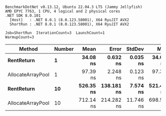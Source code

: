 ```

BenchmarkDotNet v0.13.12, Ubuntu 22.04.3 LTS (Jammy Jellyfish)
AMD EPYC 7763, 1 CPU, 4 logical and 2 physical cores
.NET SDK 8.0.101
  [Host]   : .NET 8.0.1 (8.0.123.58001), X64 RyuJIT AVX2
  ShortRun : .NET 8.0.1 (8.0.123.58001), X64 RyuJIT AVX2

Job=ShortRun  IterationCount=3  LaunchCount=1  
WarmupCount=3  

```
| Method            | Number | Mean      | Error      | StdDev    | Min       | Max       | Allocated |
|------------------ |------- |----------:|-----------:|----------:|----------:|----------:|----------:|
| **RentReturn**        | **1**      |  **34.08 ns** |   **0.632 ns** |  **0.035 ns** |  **34.05 ns** |  **34.12 ns** |         **-** |
| AllocateArrayPool | 1      |  97.39 ns |   2.248 ns |  0.123 ns |  97.30 ns |  97.53 ns |         - |
| **RentReturn**        | **10**     | **526.35 ns** | **138.181 ns** |  **7.574 ns** | **521.42 ns** | **535.07 ns** |         **-** |
| AllocateArrayPool | 10     | 712.14 ns | 214.282 ns | 11.746 ns | 698.59 ns | 719.29 ns |         - |
